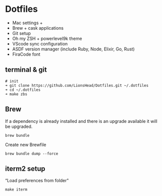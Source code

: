 # Dotfiles

+ Mac settings +
+ Brew + cask applications
+ Git setup
+ Oh my ZSH + powerlevel9k theme
+ VScode sync configuration
+ ASDF version manager (include Ruby, Node, Elixir, Go, Rust)
+ FiraCode font

## terminal & git

```
# init
➜ git clone https://github.com/LionsHead/Dotfiles.git ~/.dotfiles
➜ cd ~/.dotfiles
➜ make zbs
```

## Brew

If a dependency is already installed and there is an upgrade available it will be upgraded.

`brew bundle`

Create new Brewfile

`brew bundle dump --force`

## iterm2 setup

“Load preferences from folder"

`make iterm`

